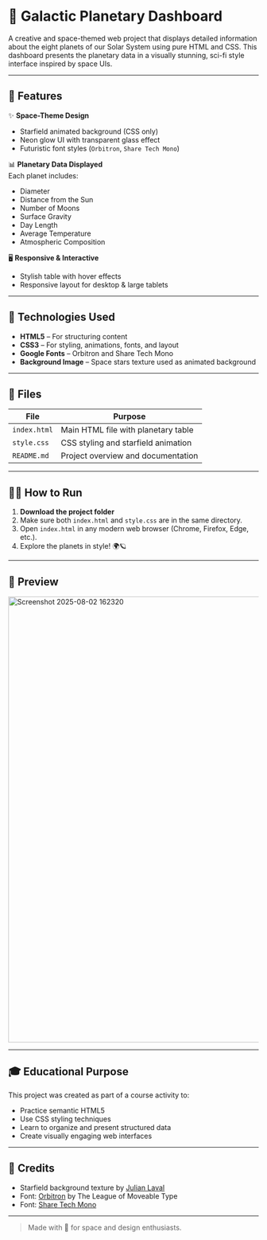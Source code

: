 # 🌌 Galactic Planetary Dashboard

A creative and space-themed web project that displays detailed information about the eight planets of our Solar System using pure HTML and CSS. This dashboard presents the planetary data in a visually stunning, sci-fi style interface inspired by space UIs.

---

## 🔭 Features

✨ **Space-Theme Design**  
- Starfield animated background (CSS only)  
- Neon glow UI with transparent glass effect  
- Futuristic font styles (`Orbitron`, `Share Tech Mono`)

📊 **Planetary Data Displayed**  
Each planet includes:
- Diameter  
- Distance from the Sun  
- Number of Moons  
- Surface Gravity  
- Day Length  
- Average Temperature  
- Atmospheric Composition  

🖥️ **Responsive & Interactive**  
- Stylish table with hover effects  
- Responsive layout for desktop & large tablets

---

## 🚀 Technologies Used

- **HTML5** – For structuring content  
- **CSS3** – For styling, animations, fonts, and layout  
- **Google Fonts** – Orbitron and Share Tech Mono  
- **Background Image** – Space stars texture used as animated background

---

## 📁 Files

| File        | Purpose                             |
|-------------|-------------------------------------|
| `index.html`| Main HTML file with planetary table |
| `style.css` | CSS styling and starfield animation |
| `README.md` | Project overview and documentation  |

---

## 🧑‍💻 How to Run

1. **Download the project folder**
2. Make sure both `index.html` and `style.css` are in the same directory.
3. Open `index.html` in any modern web browser (Chrome, Firefox, Edge, etc.).
4. Explore the planets in style! 🌍🪐

---

## 📸 Preview

<img width="1898" height="896" alt="Screenshot 2025-08-02 162320" src="https://github.com/user-attachments/assets/cfb70082-d4b6-4f8a-93fa-0447f7a4e1a7" />

---

## 🎓 Educational Purpose

This project was created as part of a course activity to:
- Practice semantic HTML5
- Use CSS styling techniques
- Learn to organize and present structured data
- Create visually engaging web interfaces
---

## 📌 Credits

- Starfield background texture by [Julian Laval](https://github.com/JulianLaval/canvas-space)
- Font: [Orbitron](https://fonts.google.com/specimen/Orbitron) by The League of Moveable Type  
- Font: [Share Tech Mono](https://fonts.google.com/specimen/Share+Tech+Mono)

---

> Made with 💙 for space and design enthusiasts.
